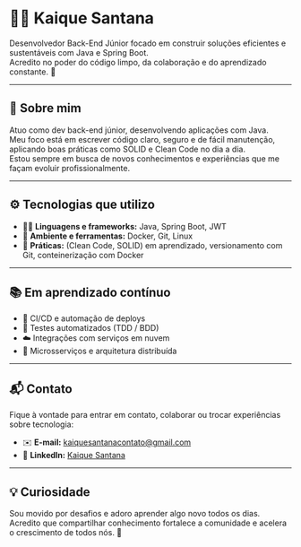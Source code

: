 # 👨‍💻 Kaique Santana

Desenvolvedor Back-End Júnior focado em construir soluções eficientes e sustentáveis com Java e Spring Boot.  
Acredito no poder do código limpo, da colaboração e do aprendizado constante. 🚀

---

## 🧠 Sobre mim

Atuo como dev back-end júnior, desenvolvendo aplicações com Java.  
Meu foco está em escrever código claro, seguro e de fácil manutenção, aplicando boas práticas como SOLID e Clean Code no dia a dia.  
Estou sempre em busca de novos conhecimentos e experiências que me façam evoluir profissionalmente.

---

## ⚙️ Tecnologias que utilizo

- 🧑‍💻 **Linguagens e frameworks:** Java, Spring Boot, JWT  
- 🐳 **Ambiente e ferramentas:** Docker, Git, Linux  
- 🧼 **Práticas:** (Clean Code, SOLID) em aprendizado, versionamento com Git, conteinerização com Docker

---

## 📚 Em aprendizado contínuo

- 🔄 CI/CD e automação de deploys  
- 🧪 Testes automatizados (TDD / BDD)  
- ☁️ Integrações com serviços em nuvem  
- 🧩 Microsserviços e arquitetura distribuída

---

## 📬 Contato

Fique à vontade para entrar em contato, colaborar ou trocar experiências sobre tecnologia:

- ✉️ **E-mail:** kaiquesantanacontato@gmail.com  
- 💼 **LinkedIn:** [Kaique Santana](https://www.linkedin.com/in/kaique-santana/) <!-- edite com seu link -->

---

## 💡 Curiosidade

Sou movido por desafios e adoro aprender algo novo todos os dias.  
Acredito que compartilhar conhecimento fortalece a comunidade e acelera o crescimento de todos nós. 🌱
